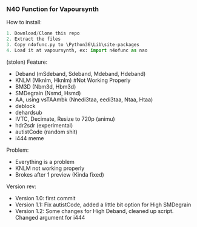 ### N4O Function for Vapoursynth

How to install:
```py
1. Download/Clone this repo
2. Extract the files
3. Copy n4ofunc.py to \Python36\Lib\site-packages
4. Load it at vapoursynth, ex: import n4ofunc as nao
```

(stolen) Feature:
- Deband (mSdeband, Sdeband, Mdeband, Hdeband)
- KNLM (Mknlm, Hknlm) #Not Working Properly
- BM3D (Nbm3d, Hbm3d)
- SMDegrain (Nsmd, Hsmd)
- AA, using vsTAAmbk (Nnedi3taa, eedi3taa, Ntaa, Htaa)
- deblock
- dehardsub
- IVTC, Decimate, Resize to 720p (animu)
- hdr2sdr (experimental)
- autistCode (random shit)
- i444 meme


Problem:
- Everything is a problem
- KNLM not working properly
- Brokes after 1 preview (Kinda fixed)

Version rev:
- Version 1.0: first commit
- Version 1.1: Fix autistCode, added a little bit option for High SMDegrain
- Version 1.2: Some changes for High Deband, cleaned up script. Changed argument for i444